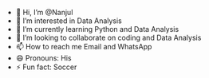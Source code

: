 - 👋 Hi, I’m @Nanjul
- 👀 I’m interested in Data Analysis
- 🌱 I’m currently learning Python and Data Analysis
- 💞️ I’m looking to collaborate on coding and Data Analysis
- 📫 How to reach me Email and WhatsApp
- 😄 Pronouns: His
- ⚡ Fun fact: Soccer

<!---
Nanjul/Nanjul is a ✨ special ✨ repository because its `README.md` (this file) appears on your GitHub profile.
You can click the Preview link to take a look at your changes.
--->
